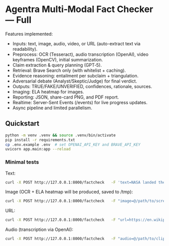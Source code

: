 # Agentra Multi‑Modal Fact Checker — Full
Features implemented:
- Inputs: text, image, audio, video, or URL (auto-extract text via readability).
- Preprocess: OCR (Tesseract), audio transcription (OpenAI), video keyframes (OpenCV), initial summarization.
- Claim extraction & query planning (GPT‑5).
- Retrieval: Brave Search only (with whitelist + caching).
- Evidence reasoning: entailment per subclaim + triangulation.
- Adversarial debate (Analyst/Skeptic/Judge) for final verdict.
- Outputs: TRUE/FAKE/UNVERIFIED, confidences, rationale, sources.
- Imaging: ELA heatmap for images.
- Reporting: JSON, share-card PNG, and PDF report.
- Realtime: Server-Sent Events (/events) for live progress updates.
- Async pipeline and limited parallelism.

## Quickstart
```bash
python -m venv .venv && source .venv/bin/activate
pip install -r requirements.txt
cp .env.example .env  # set OPENAI_API_KEY and BRAVE_API_KEY
uvicorn app.main:app --reload
```

### Minimal tests
Text:
```bash
curl -X POST http://127.0.0.1:8000/factcheck   -F 'text=NASA landed the Perseverance rover on Mars on Feb 18, 2021.'
```

Image (OCR + ELA heatmap will be produced, saved to /tmp):
```bash
curl -X POST http://127.0.0.1:8000/factcheck   -F "image=@/path/to/screenshot.png"
```

URL:
```bash
curl -X POST http://127.0.0.1:8000/factcheck   -F "url=https://en.wikipedia.org/wiki/Perseverance_(rover)"
```

Audio (transcription via OpenAI):
```bash
curl -X POST http://127.0.0.1:8000/factcheck   -F "audio=@/path/to/clip.m4a"
```